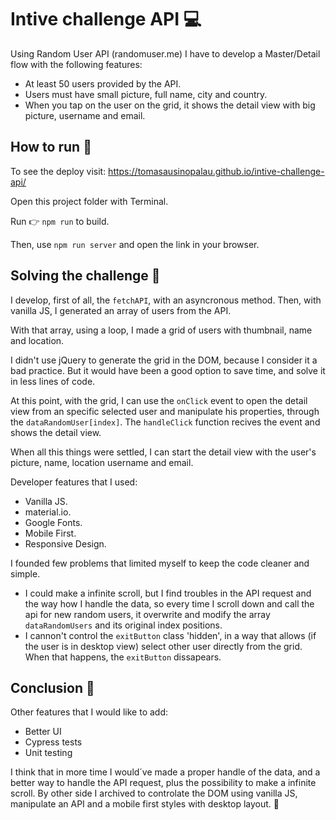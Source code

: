 # Intive challenge API :computer:

Using Random User API (randomuser.me) I have to develop a Master/Detail flow with the following features:
- At least 50 users provided by the API.
- Users must have small picture, full name, city and country.
- When you tap on the user on the grid, it shows the detail view with big picture, username and email.

## How to run :runner:
To see the deploy visit: https://tomasausinopalau.github.io/intive-challenge-api/

Open this project folder with Terminal.

Run :point_right: `npm run` to build.


Then, use `npm run server` and open the link in your browser.

## Solving the challenge  :star2:

I develop, first of all, the `fetchAPI`, with an asyncronous method. Then, with vanilla JS, I generated an array of users from the API.

With that array, using a loop, I made a grid of users with thumbnail, name and location.

I didn't use jQuery to generate the grid in the DOM, because I consider it a bad practice. But it would have been a good option to save time, and solve it in less lines of code.

At this point, with the grid, I can use the `onClick` event to open the detail view from an specific selected user and manipulate his properties, through the `dataRandomUser[index]`. The `handleClick` function recives the event and shows the detail view.

When all this things were settled, I can start the detail view with the user's picture, name, location username and email.

Developer features that I used:
- Vanilla JS.
- material.io.
- Google Fonts.
- Mobile First.
- Responsive Design.


I founded few problems that limited myself to keep the code cleaner and simple.

- I could make a infinite scroll, but I find troubles in the API request and the way how I handle the data, so every time I scroll down and call the api for new random users, it overwrite and modify the array `dataRandomUsers` and its original index positions.
- I cannon't control the `exitButton` class 'hidden', in a way that allows (if the user is in desktop view) select other user directly from the grid. When that happens, the `exitButton` dissapears.

## Conclusion :round_pushpin:

Other features that I would like to add:
- Better UI
- Cypress tests
- Unit testing

I think that in more time I would´ve made a proper handle of the data, and a better way to handle the API request, plus the possibility to make a infinite scroll. 
By other side I archived to controlate the DOM using vanilla JS, manipulate an API and a mobile first styles with desktop layout. :sunflower:

